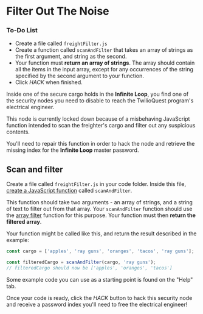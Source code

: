 # Filter Out The Noise

<div class="aside">
<h3>To-Do List</h3>
<ul>
  <li>Create a file called <code>freightFilter.js</code></li>
  <li>Create a function called <code>scanAndFilter</code> that takes an array of strings as the first argument, and string as the second.</li>
  <li>Your function must <b>return an array of strings</b>. The array should contain all the items in the input array, except for any occurrences of the string specified by the second argument to your function.</li>
  <li>Click <em>HACK</em> when finished.</li>
</ul>
</div>

Inside one of the secure cargo holds in the **Infinite Loop**, you find one of the security nodes you need to disable to reach the TwilioQuest program's electrical engineer. 

This node is currently locked down because of a misbehaving JavaScript function intended to scan the freighter's cargo and filter out any suspicious contents.

You'll need to repair this function in order to hack the node and retrieve the missing index for the **Infinite Loop** master password.

## Scan and filter

Create a file called `freightFilter.js` in your code folder. Inside this file, [create a JavaScript function](https://developer.mozilla.org/en-US/docs/Web/JavaScript/Guide/Functions) called `scanAndFilter`.

This function should take two arguments - an array of strings, and a string of text to filter out from that array. Your `scanAndFilter` function should use the [array filter](https://javascript.info/array-methods#filter) function for this purpose. Your function must then **return the filtered array**.

Your function might be called like this, and return the result described in the example:

```js
const cargo = ['apples', 'ray guns', 'oranges', 'tacos', 'ray guns'];

const filteredCargo = scanAndFilter(cargo, 'ray guns');
// filteredCargo should now be ['apples', 'oranges', 'tacos']
```

Some example code you can use as a starting point is found on the "Help" tab. 

Once your code is ready, click the *HACK* button to hack this security node and receive a password index you'll need to free the electrical engineer!
